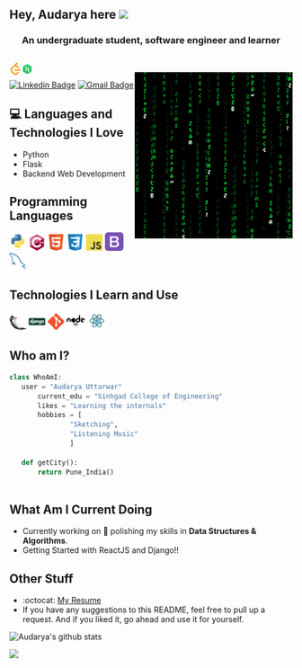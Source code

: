 
## Hey, Audarya here <img src="https://media.giphy.com/media/hvRJCLFzcasrR4ia7z/giphy.gif" width="25px">

<h3 align="center">An undergraduate student, software engineer and  learner</h3>

##   

<a href="https://www.leetcode.com/audarya" target="blank"><img align="left" src="images/leetcode.svg" alt="audarya" width="22px" /></a>
<a href="https://www.hackerrank.com/audiuttarwar2000" target="blank"><img align="left" src="images/hackerrank.svg" alt="audarya" width="22px" /></a>
<br />
<img src = 'https://github.com/Audarya07/Audarya07/blob/master/images/matrix.gif' alt = 'Awesome Matrix Code' align='right'/>

[![Linkedin Badge](https://img.shields.io/badge/-audarya-blue?style=flat-square&logo=Linkedin&logoColor=white&link=https://www.linkedin.com/in/audarya-uttarwar)](https://www.linkedin.com/in/audarya-uttarwar)
[![Gmail Badge](https://img.shields.io/badge/-audiuttarwar2000@gmail.com-c14438?style=flat-square&logo=Gmail&logoColor=white&link=mailto:audiuttarwar2000@gmail.com)](mailto:audiuttarwar2000@gmail.com) 

<!-- [![LeetCode user audarya](https://img.shields.io/badge/dynamic/json?style=flat&labelColor=black&color=%23ffa116&label=Solved&query=solved&url=https%3A%2F%2Fleetcode-badge.vercel.app%2Fapi%2Fusers%2Faudarya&logo=leetcode&logoColor=yellow)](https://leetcode.com/audarya/) -->

## :computer: Languages and Technologies I Love
* Python
* Flask
* Backend Web Development


## Programming Languages  
<img src = 'https://github.com/Audarya07/Audarya07/blob/master/images/python.svg' height='30'/>  <img src = 'https://github.com/Audarya07/Audarya07/blob/master/images/cpp.svg' width='30'/>   <img src = 'https://github.com/Audarya07/Audarya07/blob/master/images/html.svg' width='30'/>  <img src = 'https://github.com/Audarya07/Audarya07/blob/master/images/css.svg' width='30'/>   <img src = 'https://github.com/Audarya07/Audarya07/blob/master/images/js.svg' width='30'/>   <img src = 'https://github.com/Audarya07/Audarya07/blob/master/images/bootstrap.svg' width='33'/>  <img src = 'https://github.com/Audarya07/Audarya07/blob/master/images/sql.svg' width='30'/> 
 
## Technologies I Learn and Use
 <img src = 'https://github.com/Audarya07/Audarya07/blob/master/images/flask.png' width='30'/>   <img src = 'https://github.com/Audarya07/Audarya07/blob/master/images/django.svg' width='30'/>  <img src = 'https://github.com/Audarya07/Audarya07/blob/master/images/git.svg' width='30'/>   <img src = 'https://github.com/Audarya07/Audarya07/blob/master/images/nodejs.svg' width='33'/>   <img src = 'https://github.com/Audarya07/Audarya07/blob/master/images/react.svg' width='33'/>
 
 ## Who am I?
 ```python
 class WhoAmI:
 	user = "Audarya Uttarwar"
		current_edu = "Sinhgad College of Engineering"
		likes = "Learning the internals"
		hobbies = [
				"Sketching",
				"Listening Music"
				]
	
	def getCity():
		return Pune_India()
		
 ```
 
## What Am I Current Doing
 * Currently working on 🔭 polishing my skills in **Data Structures & Algorithms**.
 * Getting Started with ReactJS and Django!!
 
## Other Stuff
  - :octocat: [My Resume](https://drive.google.com/file/d/1KV_rcc2FSsSSv0knAtHAiz_P-ZjdrCLM/view?usp=sharing)
  - If you have any suggestions to this README, feel free to pull up a request. And if you liked it, go ahead and use it for yourself.

![Audarya's github stats](https://github-readme-stats.vercel.app/api?username=Audarya07&show_icons=true)

<img src = "https://github-readme-stats.vercel.app/api/top-langs/?username=Audarya07&layout=compact">

